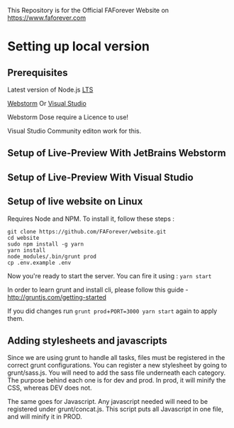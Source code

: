 This Repository is for the Official FAForever Website on https://www.faforever.com

# Setting up local version

## Prerequisites
Latest version of Node.js [LTS](https://nodejs.org/en/download/)

[Webstorm](https://www.jetbrains.com/webstorm/) Or [Visual Studio](https://visualstudio.microsoft.com/downloads/) 

Webstorm Dose require a Licence to use!

Visual Studio Community editon work for this.


## Setup of Live-Preview With JetBrains Webstorm





## Setup of Live-Preview With Visual Studio




## Setup of live website on Linux

Requires Node and NPM.
To install it, follow these steps : 

```
git clone https://github.com/FAForever/website.git
cd website
sudo npm install -g yarn
yarn install
node_modules/.bin/grunt prod
cp .env.example .env
```

Now you're ready to start the server. You can fire it using :
`yarn start`

In order to learn grunt and install cli, please follow this guide - http://gruntjs.com/getting-started

If you did changes run `grunt prod`+`PORT=3000 yarn start` again to apply them.

## Adding stylesheets and javascripts
Since we are using grunt to handle all tasks, files must be registered in the correct grunt configurations. 
You can register a new stylesheet by going to grunt/sass.js. You will need to add the sass file underneath each category. 
The purpose behind each one is for dev and prod. In prod, it will minify the CSS, whereas DEV does not.

The same goes for Javascript. Any javascript needed will need to be registered under grunt/concat.js. This script 
puts all Javascript in one file, and will minify it in PROD. 

